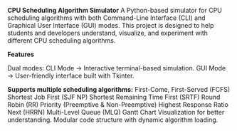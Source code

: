 **CPU Scheduling Algorithm Simulator**
A Python-based simulator for CPU scheduling algorithms with both Command-Line Interface (CLI) and Graphical User Interface (GUI) modes.
This project is designed to help students and developers understand, visualize, and experiment with different CPU scheduling algorithms.

**Features**

Dual modes:
CLI Mode → Interactive terminal-based simulation.
GUI Mode → User-friendly interface built with Tkinter.

**Supports multiple scheduling algorithms:**
First-Come, First-Served (FCFS)
Shortest Job First (SJF NP)
Shortest Remaining Time First (SRTF)
Round Robin (RR)
Priority (Preemptive & Non-Preemptive)
Highest Response Ratio Next (HRRN)
Multi-Level Queue (MLQ)
Gantt Chart Visualization for better understanding.
Modular code structure with dynamic algorithm loading.
